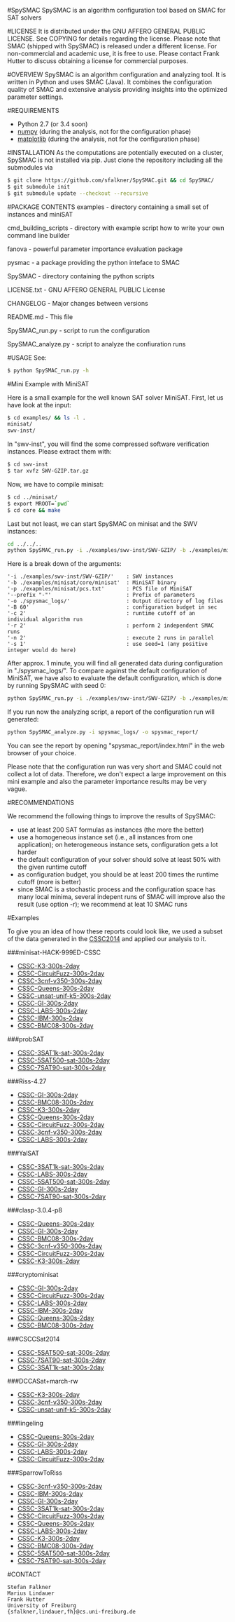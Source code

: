 #SpySMAC 
SpySMAC is an algorithm configuration tool based on SMAC for SAT solvers

#LICENSE
  It is distributed under the GNU AFFERO GENERAL PUBLIC LICENSE. See COPYING for
  details regarding the license. Please note that SMAC (shipped with SpySMAC) is released under a different license.
  For non-commercial and academic use, it is free to use. Please contact Frank Hutter to discuss obtaining a license for commercial purposes.
  
  
#OVERVIEW
  SpySMAC is an algorithm configuration and analyzing tool. 
  It is written in Python and uses SMAC (Java). It combines the 
  configuration quality of SMAC and extensive analysis providing
  insights into the optimized parameter settings.

#REQUIREMENTS

  * Python 2.7 (or 3.4 soon)
  * [numpy](http://www.numpy.org/) (during the analysis, not for the configuration phase)
  * [matplotlib](http://matplotlib.org/) (during the analysis, not for the configuration phase)

#INSTALLATION
  As the computations are potentially executed on a cluster, SpySMAC is not installed via pip.
  Just clone the repository including all the submodules via
  ```bash
  $ git clone https://github.com/sfalkner/SpySMAC.git && cd SpySMAC/
  $ git submodule init
  $ git submodule update --checkout --recursive
  ```
   
    
  
#PACKAGE CONTENTS
  examples     - directory containing a small set of instances and miniSAT
  
  cmd_building_scripts - directory with example script how to write your own command line builder
  
  fanova       - powerful parameter importance evaluation package
  
  pysmac       - a package providing the python inteface to SMAC
  
  SpySMAC      - directory containing the python scripts
  
  LICENSE.txt  -  GNU AFFERO GENERAL PUBLIC License
  
  CHANGELOG    - Major changes between versions
  
  README.md    - This file
  
  SpySMAC_run.py - script to run the configuration 
  
  SpySMAC_analyze.py - script to analyze the confiuration runs
 
#USAGE
  See:
  
```bash
$ python SpySMAC_run.py -h
```
  
#Mini Example with MiniSAT
  
  Here is a small example for the well known SAT solver MiniSAT.
  First, let us have look at the input:
  
```bash
$ cd examples/ && ls -l .
minisat/
swv-inst/
```  
  
  In "swv-inst", you will find the some compressed software verification instances.
  Please extract them with:
  
```bash
$ cd swv-inst
$ tar xvfz SWV-GZIP.tar.gz
```
  
  Now, we have to compile minisat:
  
```bash
$ cd ../minisat/
$ export MROOT=`pwd`
$ cd core && make
```
  
  Last but not least, we can start SpySMAC on minisat and the SWV instances:
  
```bash
cd ../../..
python SpySMAC_run.py -i ./examples/swv-inst/SWV-GZIP/ -b ./examples/minisat/core/minisat -p ./examples/minisat/pcs.txt --prefix "-" -o ./spysmac_logs/ -B 60 -c 2 -r 2 -n 2
```

Here is a break down of the arguments:
```
'-i ./examples/swv-inst/SWV-GZIP/'    : SWV instances 
'-b ./examples/minisat/core/minisat'  : MiniSAT binary
'-p ./exapmles/minisat/pcs.txt'       : PCS file of MiniSAT
'--prefix "-"'                        : Prefix of parameters 
'-o ./spysmac_logs/'                  : Output directory of log files
'-B 60'                               : configuration budget in sec 
'-c 2'                                : runtime cutoff of an individual algorithm run
'-r 2'                                : perform 2 independent SMAC runs
'-n 2'                                : execute 2 runs in parallel
'-s 1'                                : use seed=1 (any positive integer would do here)
```
    
  After approx. 1 minute, you will find all generated data during configuration in "./spysmac_logs/".
  To compare against the default configuration of MiniSAT, we have also to evaluate the default configuration, which is done by running SpySMAC with seed 0:

```bash
python SpySMAC_run.py -i ./examples/swv-inst/SWV-GZIP/ -b ./examples/minisat/core/minisat -p ./examples/minisat/pcs.txt --prefix "-" -o ./spysmac_logs/ -B 60 -c 2 -r 2 -n 2 --seed 0
```
  
  
  If you run now the analyzing script, a report of the configuration run will generated:
  
```bash
python SpySMAC_analyze.py -i spysmac_logs/ -o spysmac_report/
```
  
  You can see the report by opening "spysmac_report/index.html" in the web browser of your choice.
  
  Please note that the configuration run was very short and SMAC could not collect a lot of data.
  Therefore, we don't expect a large improvement on this mini example 
  and also the parameter importance results may be very vague.
 
#RECOMMENDATIONS

  We recommend the following things to improve the results of SpySMAC:
  
  * use at least 200 SAT formulas as instances (the more the better)
  * use a homogeneous instance set (i.e., all instances from one application); 
    on heterogeneous instance sets, configuration gets a lot harder
  * the default configuration of your solver should solve at least 50% with the given runtime cutoff
  * as configuration budget, you should be at least 200 times the runtime cutoff (more is better)
  * since SMAC is a stochastic process and the configuration space has many local minima, 
    several indepent runs of SMAC will improve also the result (use option -r);
    we recommend at leat 10 SMAC runs
     

#Examples

To give you an idea of how these reports could look like, we used a subset of the data generated in the [CSSC2014](http://aclib.net/cssc2014/) and applied our analysis to it.

###minisat-HACK-999ED-CSSC
  * [CSSC-K3-300s-2day](http://aclib.net/spysmac/random_CSSC-K3-300s-2day_smac_minisat-HACK-999ED-CSSC)
  * [CSSC-CircuitFuzz-300s-2day](http://aclib.net/spysmac/industrial_CSSC-CircuitFuzz-300s-2day_smac_minisat-HACK-999ED-CSSC)
  * [CSSC-3cnf-v350-300s-2day](http://aclib.net/spysmac/random_CSSC-3cnf-v350-300s-2day_smac_minisat-HACK-999ED-CSSC)
  * [CSSC-Queens-300s-2day](http://aclib.net/spysmac/crafted_CSSC-Queens-300s-2day_smac_minisat-HACK-999ED-CSSC)
  * [CSSC-unsat-unif-k5-300s-2day](http://aclib.net/spysmac/random_CSSC-unsat-unif-k5-300s-2day_smac_minisat-HACK-999ED-CSSC)
  * [CSSC-GI-300s-2day](http://aclib.net/spysmac/crafted_CSSC-GI-300s-2day_smac_minisat-HACK-999ED-CSSC)
  * [CSSC-LABS-300s-2day](http://aclib.net/spysmac/crafted_CSSC-LABS-300s-2day_smac_minisat-HACK-999ED-CSSC)
  * [CSSC-IBM-300s-2day](http://aclib.net/spysmac/industrial_CSSC-IBM-300s-2day_smac_minisat-HACK-999ED-CSSC)
  * [CSSC-BMC08-300s-2day](http://aclib.net/spysmac/industrial_CSSC-BMC08-300s-2day_smac_minisat-HACK-999ED-CSSC)
  
###probSAT
  * [CSSC-3SAT1k-sat-300s-2day](http://aclib.net/spysmac/randomSAT_CSSC-3SAT1k-sat-300s-2day_smac_probSAT)
  * [CSSC-5SAT500-sat-300s-2day](http://aclib.net/spysmac/randomSAT_CSSC-5SAT500-sat-300s-2day_smac_probSAT)
  * [CSSC-7SAT90-sat-300s-2day](http://aclib.net/spysmac/randomSAT_CSSC-7SAT90-sat-300s-2day_smac_probSAT)
  
###Riss-4.27
  * [CSSC-GI-300s-2day](http://aclib.net/spysmac/crafted_CSSC-GI-300s-2day_smac_Riss-4.27)
  * [CSSC-BMC08-300s-2day](http://aclib.net/spysmac/industrial_CSSC-BMC08-300s-2day_smac_Riss-4.27)
  * [CSSC-K3-300s-2day](http://aclib.net/spysmac/random_CSSC-K3-300s-2day_smac_Riss-4.27)
  * [CSSC-Queens-300s-2day](http://aclib.net/spysmac/crafted_CSSC-Queens-300s-2day_smac_Riss-4.27)
  * [CSSC-CircuitFuzz-300s-2day](http://aclib.net/spysmac/industrial_CSSC-CircuitFuzz-300s-2day_smac_Riss-4.27)
  * [CSSC-3cnf-v350-300s-2day](http://aclib.net/spysmac/random_CSSC-3cnf-v350-300s-2day_smac_Riss-4.27)
  * [CSSC-LABS-300s-2day](http://aclib.net/spysmac/crafted_CSSC-LABS-300s-2day_smac_Riss-4.27)
  
###YalSAT
  * [CSSC-3SAT1k-sat-300s-2day](http://aclib.net/spysmac/randomSAT_CSSC-3SAT1k-sat-300s-2day_smac_YalSAT)
  * [CSSC-LABS-300s-2day](http://aclib.net/spysmac/crafted_CSSC-LABS-300s-2day_smac_YalSAT)
  * [CSSC-5SAT500-sat-300s-2day](http://aclib.net/spysmac/randomSAT_CSSC-5SAT500-sat-300s-2day_smac_YalSAT)
  * [CSSC-GI-300s-2day](http://aclib.net/spysmac/crafted_CSSC-GI-300s-2day_smac_YalSAT)
  * [CSSC-7SAT90-sat-300s-2day](http://aclib.net/spysmac/randomSAT_CSSC-7SAT90-sat-300s-2day_smac_YalSAT)
  
###clasp-3.0.4-p8
  * [CSSC-Queens-300s-2day](http://aclib.net/spysmac/crafted_CSSC-Queens-300s-2day_smac_clasp-3.0.4-p8)
  * [CSSC-GI-300s-2day](http://aclib.net/spysmac/crafted_CSSC-GI-300s-2day_smac_clasp-3.0.4-p8)
  * [CSSC-BMC08-300s-2day](http://aclib.net/spysmac/industrial_CSSC-BMC08-300s-2day_smac_clasp-3.0.4-p8)
  * [CSSC-3cnf-v350-300s-2day](http://aclib.net/spysmac/random_CSSC-3cnf-v350-300s-2day_smac_clasp-3.0.4-p8)
  * [CSSC-CircuitFuzz-300s-2day](http://aclib.net/spysmac/industrial_CSSC-CircuitFuzz-300s-2day_smac_clasp-3.0.4-p8)
  * [CSSC-K3-300s-2day](http://aclib.net/spysmac/random_CSSC-K3-300s-2day_smac_clasp-3.0.4-p8)
  
###cryptominisat
  * [CSSC-GI-300s-2day](http://aclib.net/spysmac/crafted_CSSC-GI-300s-2day_smac_cryptominisat)
  * [CSSC-CircuitFuzz-300s-2day](http://aclib.net/spysmac/industrial_CSSC-CircuitFuzz-300s-2day_smac_cryptominisat)
  * [CSSC-LABS-300s-2day](http://aclib.net/spysmac/crafted_CSSC-LABS-300s-2day_smac_cryptominisat)
  * [CSSC-IBM-300s-2day](http://aclib.net/spysmac/industrial_CSSC-IBM-300s-2day_smac_cryptominisat)
  * [CSSC-Queens-300s-2day](http://aclib.net/spysmac/crafted_CSSC-Queens-300s-2day_smac_cryptominisat)
  * [CSSC-BMC08-300s-2day](http://aclib.net/spysmac/industrial_CSSC-BMC08-300s-2day_smac_cryptominisat)
  
###CSCCSat2014
  * [CSSC-5SAT500-sat-300s-2day](http://aclib.net/spysmac/randomSAT_CSSC-5SAT500-sat-300s-2day_smac_CSCCSat2014)
  * [CSSC-7SAT90-sat-300s-2day](http://aclib.net/spysmac/randomSAT_CSSC-7SAT90-sat-300s-2day_smac_CSCCSat2014)
  * [CSSC-3SAT1k-sat-300s-2day](http://aclib.net/spysmac/randomSAT_CSSC-3SAT1k-sat-300s-2day_smac_CSCCSat2014)
  
###DCCASat+march-rw
  * [CSSC-K3-300s-2day](http://aclib.net/spysmac/random_CSSC-K3-300s-2day_smac_DCCASat+march-rw)
  * [CSSC-3cnf-v350-300s-2day](http://aclib.net/spysmac/random_CSSC-3cnf-v350-300s-2day_smac_DCCASat+march-rw)
  * [CSSC-unsat-unif-k5-300s-2day](http://aclib.net/spysmac/random_CSSC-unsat-unif-k5-300s-2day_smac_DCCASat+march-rw)
  
###lingeling
  * [CSSC-Queens-300s-2day](http://aclib.net/spysmac/crafted_CSSC-Queens-300s-2day_smac_lingeling)
  * [CSSC-GI-300s-2day](http://aclib.net/spysmac/crafted_CSSC-GI-300s-2day_smac_lingeling)
  * [CSSC-LABS-300s-2day](http://aclib.net/spysmac/crafted_CSSC-LABS-300s-2day_smac_lingeling)
  * [CSSC-CircuitFuzz-300s-2day](http://aclib.net/spysmac/industrial_CSSC-CircuitFuzz-300s-2day_smac_lingeling)
  
###SparrowToRiss
  * [CSSC-3cnf-v350-300s-2day](http://aclib.net/spysmac/random_CSSC-3cnf-v350-300s-2day_smac_SparrowToRiss)
  * [CSSC-IBM-300s-2day](http://aclib.net/spysmac/industrial_CSSC-IBM-300s-2day_smac_SparrowToRiss)
  * [CSSC-GI-300s-2day](http://aclib.net/spysmac/crafted_CSSC-GI-300s-2day_smac_SparrowToRiss)
  * [CSSC-3SAT1k-sat-300s-2day](http://aclib.net/spysmac/randomSAT_CSSC-3SAT1k-sat-300s-2day_smac_SparrowToRiss)
  * [CSSC-CircuitFuzz-300s-2day](http://aclib.net/spysmac/industrial_CSSC-CircuitFuzz-300s-2day_smac_SparrowToRiss)
  * [CSSC-Queens-300s-2day](http://aclib.net/spysmac/crafted_CSSC-Queens-300s-2day_smac_SparrowToRiss)
  * [CSSC-LABS-300s-2day](http://aclib.net/spysmac/crafted_CSSC-LABS-300s-2day_smac_SparrowToRiss)
  * [CSSC-K3-300s-2day](http://aclib.net/spysmac/random_CSSC-K3-300s-2day_smac_SparrowToRiss)
  * [CSSC-BMC08-300s-2day](http://aclib.net/spysmac/industrial_CSSC-BMC08-300s-2day_smac_SparrowToRiss)
  * [CSSC-5SAT500-sat-300s-2day](http://aclib.net/spysmac/randomSAT_CSSC-5SAT500-sat-300s-2day_smac_SparrowToRiss)
  * [CSSC-7SAT90-sat-300s-2day](http://aclib.net/spysmac/randomSAT_CSSC-7SAT90-sat-300s-2day_smac_SparrowToRiss)


 
#CONTACT

	Stefan Falkner
 	Marius Lindauer
 	Frank Hutter
 	University of Freiburg
 	{sfalkner,lindauer,fh}@cs.uni-freiburg.de
 	
  
